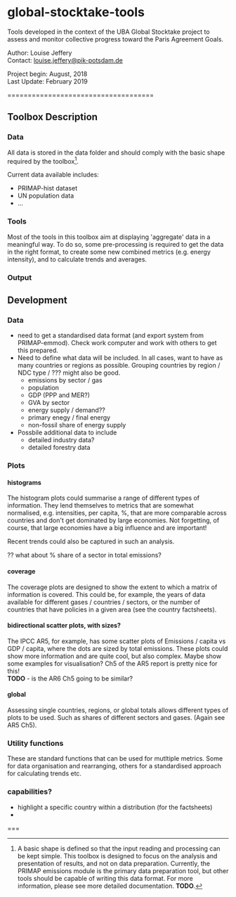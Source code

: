 # global-stocktake-tools

Tools developed in the context of the UBA Global Stocktake project to assess and monitor collective progress toward the Paris Agreement Goals. 

Author: Louise Jeffery  
Contact: louise.jeffery@pik-potsdam.de

Project begin: August, 2018  
Last Update: February 2019

====================================

## Toolbox Description

### Data

All data is stored in the data folder and should comply with the basic shape required by the toolbox[^1].

Current data available includes:  

* PRIMAP-hist dataset 
* UN population data
* ...


### Tools

Most of the tools in this toolbox aim at displaying 'aggregate' data in a meaningful way. To do so, some pre-processing is required to get the data in the right format, to create some new combined metrics (e.g. energy intensity), and to calculate trends and averages. 


### Output



 
 
## Development

### Data
* need to get a standardised data format (and export system from PRIMAP-emmod). Check work computer and work with others to get this prepared. 
* Need to define what data will be included. In all cases, want to have as many countries or regions as possible. Grouping countries by region / NDC type / ??? might also be good.
	* emissions by sector / gas
	* population
	* GDP (PPP and MER?)
	* GVA by sector
	* energy supply / demand??
	* primary enegy / final energy
	* non-fossil share of energy supply
* Possbile additional data to include 
	* detailed industry data?
	* detailed forestry data

	
	
### Plots

#### histograms

The histogram plots could summarise a range of different types of information. They lend themselves to metrics that are somewhat normalised, e.g. intensities, per capita, %, that are more comparable across countries and don't get dominated by large economies. Not forgetting, of course, that large economies have a big influence and are important! 

Recent trends could also be captured in such an analysis. 

?? what about % share of a sector in total emissions?

#### coverage
The coverage plots are designed to show the extent to which a matrix of information is covered. This could be, for example, the years of data available for different gases / countries / sectors, or the number of countries that have policies in a given area (see the country factsheets). 

#### bidirectional scatter plots, with sizes?

The IPCC AR5, for example, has some scatter plots of Emissions / capita vs GDP / capita, where the dots are sized by total emissions. These plots could show more information and are quite cool, but also complex. Maybe show some examples for visualisation? Ch5 of the AR5 report is pretty nice for this!  
**TODO** - is the AR6 Ch5 going to be similar?

#### global
Assessing single countries, regions, or global totals allows different types of plots to be used. Such as shares of different sectors and gases. (Again see AR5 Ch5). 


### Utility functions
	
These are standard functions that can be used for mutltiple metrics. Some for data organisation and rearranging, others for a standardised approach for calculating trends etc. 

	
	
### capabilities?
* highlight a specific country within a distribution (for the factsheets)
* 



===

[^1]: A basic shape is defined so that the input reading and processing can be kept simple. This toolbox is designed to focus on the analysis and presentation of results, and not on data preparation. Currently, the PRIMAP emissions module is the primary data preparation tool, but other tools should be capable of writing this data format. For more information, please see more detailed documentation. **TODO**. 
 

